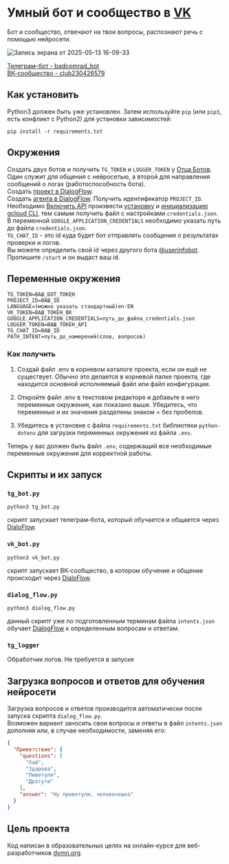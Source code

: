 # Умный бот и сообщество в [VK](vk.com)
Бот и сообщество, отвечают на твои вопросы, распознают речь с помощью нейросети.

![Запись экрана от 2025-05-13 16-09-33](https://github.com/user-attachments/assets/f925f99f-d46d-454e-b2b5-d119df97de7f)

[Телеграм-бот - badcomrad_bot](https://t.me/badcomrad_bot)\
[ВК-сообщество - club230426579](https://vk.com/club230426579)
## Как установить
Python3 должен быть уже установлен. Затем используйте `pip` (или `pip3`, есть конфликт с Python2) для установки зависимостей:
```
pip install -r requirements.txt
```
## Окружения
Создать двух ботов и получить `TG_TOKEN` и `LOGGER_TOKEN` у [Отца Ботов](https://telegram.me/BotFather). Один служит для общения с нейросетью, а второй для направления сообщений о логах (работоспособность бота).\
Создать [проект в DialogFlow](https://cloud.google.com/dialogflow/es/docs/quick/setup).\
Создать [агента в DialogFlow](https://cloud.google.com/dialogflow/es/docs/quick/build-agent). Получить идентификатор `PROJECT_ID`.\
Необходимо [Включить API](https://cloud.google.com/dialogflow/es/docs/quick/setup#api) произвести [установку](https://cloud.google.com/sdk/docs/install) и [инициализацию gcloud CLI](https://cloud.google.com/sdk/docs/initializing), тем самым получить файл с настройками `credentials.json`.\
В переменной `GOOGLE_APPLICATION_CREDENTIALS` необходимо указать путь до файла `credentials.json`.\
`TG_CHAT_ID` - это id куда будет бот отправлять сообщения о результатах проверки и логов.\
Вы можете определить свой id через другого бота [@userinfobot](@userinfobot). Пропишите `/start` и он выдаст ваш id.
## Переменные окружения
```
TG_TOKEN=ВАШ_БОТ_ТОКЕН
PROJECT_ID=ВАШ_ID
LANGUAGE=(можно указать стандартный)en-EN
VK_TOKEN=ВАШ_ТОКЕН_ВК
GOOGLE_APPLICATION_CREDENTIALS=путь_до_файла_credentials.json
LOGGER_TOKEN=ВАШ_ТОКЕН_API
TG_CHAT_ID=ВАШ_ID
PATH_INTENT=путь_до_намерений(слов, вопросов)
```
### Как получить
1. Создай файл .env в корневом каталоге проекта, если он ещё не существует. Обычно это делается в корневой папке проекта, где находится основной исполняемый файл или файл конфигурации.

2. Откройте файл .env в текстовом редакторе и добавьте в него переменные окружения, как показано выше. Убедитесь, что переменные и их значения разделены знаком = без пробелов.

3. Убедитесь в установке с файла `requirements.txt` библиотеки `python-dotenv` для загрузки переменных окружения из файла `.env`.

Теперь у вас должен быть файл `.env`, содержащий все необходимые переменные окружения для корректной работы.
## Скрипты и их запуск
### `tg_bot.py`
```
python3 tg_bot.py
```
скрипт запускает телеграм-бота, который обучается и общается через [DialoFlow](https://dialogflow.cloud.google.com/).
### `vk_bot.py`
```
python3 vk_bot.py
```
скрипт запускает ВК-сообщество, в котором обучение и общение происходит через [DialoFlow](https://dialogflow.cloud.google.com/).
### `dialog_flow.py`
```
python3 dialog_flow.py
```
данный скрипт уже по подготовленным терминам файла `intents.json` обучает [DialogFlow](https://dialogflow.cloud.google.com/) к определенным вопросам и ответам.
### `tg_logger`
Обработчик логов. Не требуется в запуске
## Загрузка вопросов и ответов для обучения нейросети
Загрузка вопросов и ответов производится автоматически после запуска скрипта `dialog_flow.py`.\
Возможен вариант заносить свои вопросы и ответы в файл `intents.json` дополняя или, в случае необходимости, заменяя его:
```json
{
  "Приветствие": {
    "questions": [
      "Хай",
      "Здарова",
      "Пиветули",
      "Дратути"
    ],
    "answer": "Ну приветули, человечешка"
  }
}
```
## Цель проекта
Код написан в образовательных целях на онлайн-курсе для веб-разработчиков [dvmn.org](https://dvmn.org/).